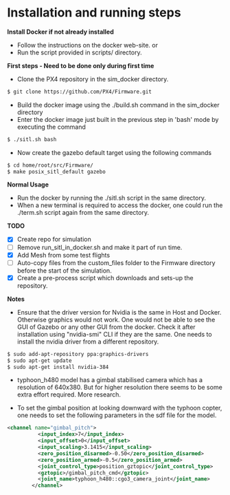 # Installation and running steps

**Install Docker if not already installed**
* Follow the instructions on the docker web-site. 
or
* Run the script provided in scripts/ directory.


**First steps - Need to be done only during first time**
* Clone the PX4 repository in the sim_docker directory.

```bash
$ git clone https://github.com/PX4/Firmware.git
```
* Build the docker image using the ./build.sh command in the sim_docker directory
* Enter the docker image just built in the previous step in 'bash' mode by executing the command 
```bash
$ ./sitl.sh bash
```
* Now create the gazebo default target using the following commands
```bash
$ cd home/root/src/Firmware/
$ make posix_sitl_default gazebo
```
**Normal Usage** 
* Run the docker by running the ./sitl.sh script in the same directory.
* When a new terminal is required to access the docker, one could run the ./term.sh script again from the same directory.



**TODO**
- [x] Create repo for simulation
- [ ] Remove run_sitl_in_docker.sh and make it part of run time.
- [x] Add Mesh from some test flights
- [ ] Auto-copy files from the custom_files folder to the Firmware directory before the start of the simulation.
- [x] Create a pre-process script which downloads and sets-up the repository.

**Notes**
* Ensure that the driver version for Nvidia is the same in Host and Docker. Otherwise graphics would not work. One would not be able to see the GUI of Gazebo or any other GUI from the docker.
Check it after installation using "nvidia-smi" CLI if they are the same. One needs to install the nvidia driver from a different repository.

```bash
$ sudo add-apt-repository ppa:graphics-drivers
$ sudo apt-get update
$ sudo apt-get install nvidia-384
```

* typhoon_h480 model has a gimbal stabilised camera which has a resolution of 640x380. But for higher resolution there seems to be some extra effort required. More research.

* To set the gimbal position at looking downward with the typhoon copter, one needs to set the following parameters in the sdf file for the model.

```xml
<channel name="gimbal_pitch">
          <input_index>7</input_index>
          <input_offset>0</input_offset>
          <input_scaling>3.1415</input_scaling>
          <zero_position_disarmed>-0.50</zero_position_disarmed>
          <zero_position_armed>-0.5</zero_position_armed>
          <joint_control_type>position_gztopic</joint_control_type>
          <gztopic>/gimbal_pitch_cmd</gztopic>
          <joint_name>typhoon_h480::cgo3_camera_joint</joint_name>
        </channel>
```
      
